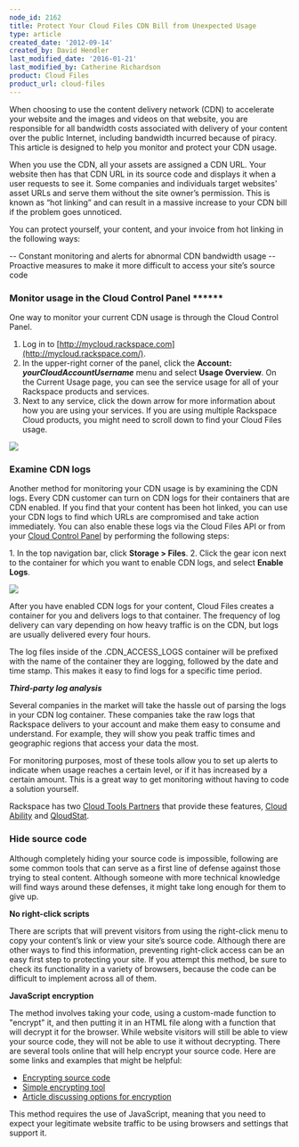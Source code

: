 ```yaml
---
node_id: 2162
title: Protect Your Cloud Files CDN Bill from Unexpected Usage
type: article
created_date: '2012-09-14'
created_by: David Hendler
last_modified_date: '2016-01-21'
last_modified_by: Catherine Richardson
product: Cloud Files
product_url: cloud-files
---
```


<span>When choosing to use the content delivery network (CDN) to
accelerate your website and the images and videos on that website, you
are responsible for all bandwidth costs associated with delivery of your
content over the public Internet, including bandwidth incurred because
of piracy. </span><span>This article is designed to help you monitor and
protect your CDN usage.<span>  </span></span>

When you use the CDN, all your assets are assigned a CDN URL.<span> Your
website then has that </span>CDN URL in its source code and displays it
when a user requests to see it.<span> Some</span> companies and
individuals target websites&rsquo; asset URLs and serve them without the site
owner&rsquo;s permission.<span> T</span>his is known as &ldquo;hot linking&rdquo; and can
result in a massive increase to your CDN bill if the problem goes
unnoticed.<span>  </span>

You can protect yourself, your content, and your invoice from hot
linking in the following ways:

-- Constant monitoring and alerts for abnormal CDN bandwidth usage
-- Proactive measures to make it more difficult to access your site&rsquo;s
source code


### Monitor usage in the Cloud Control Panel ******

One way to monitor your current CDN usage is through the Cloud Control
Panel.

1.  Log in
    to [http://mycloud.rackspace.com](http://mycloud.rackspace.com/).
2.  In the upper-right corner of the panel, click the **Account:
    *yourCloudAccountUsername*** menu and select **Usage Overview**.
    On the Current Usage page, you can see the service usage for all of
    your Rackspace products and services.
3.  Next to any service, click the down arrow for more information about
    how you are using your services. If you are using multiple Rackspace
    Cloud products, you might need to scroll down to find your Cloud
    Files usage.

 ![](https://8026b2e3760e2433679c-fffceaebb8c6ee053c935e8915a3fbe7.ssl.cf2.rackcdn.com/field/image/1560-2162-newimg.png)

###

### Examine CDN logs

Another method for monitoring your CDN usage is by examining the CDN
logs. Every CDN customer can turn on CDN logs for their containers that
are CDN enabled. If you find that your content has been hot linked, you
can use your CDN logs to find which URLs are compromised and take action
immediately. You can also enable these logs via the Cloud Files API or
from your [Cloud Control Panel](http://mycloud.rackspace.com/) by
performing the following steps:

1\. In the top navigation bar, click **Storage &gt; Files**.
2. Click the gear icon next to the container for which you want to
enable CDN logs, and select **Enable Logs**.

![](https://8026b2e3760e2433679c-fffceaebb8c6ee053c935e8915a3fbe7.ssl.cf2.rackcdn.com/field/image/1560-2162-newimg2.png)

After you have enabled CDN logs for your content, Cloud Files creates a
container for you and delivers logs to that container.  The frequency of
log delivery can vary depending on how heavy traffic is on the CDN, but
logs are usually delivered every four hours.

The log files inside of the .CDN\_ACCESS\_LOGS container will be
prefixed with the name of the container they are logging, followed by
the date and time stamp. This makes it easy to find logs for a specific
time period.

***Third-party log analysis***

Several companies in the market will take the hassle out of parsing the
logs in your CDN log container.  These companies take the raw logs that
Rackspace delivers to your account and make them easy to consume and
understand.  For example, they will show you peak traffic times and
geographic regions that access your data the most.

For monitoring purposes, most of these tools allow you to set up alerts
to indicate when usage reaches a certain level, or if it has increased
by a certain amount.  This is a great way to get monitoring without
having to code a solution yourself.

 Rackspace has two [Cloud Tools
Partners](https://cloudtools.rackspace.com/home) that provide these
features, [Cloud
Ability](https://cloudtools.rackspace.com/apps/445?1601080659) and [QloudStat](https://cloudtools.rackspace.com/apps/399?1814232928).




### Hide source code

Although completely hiding your source code is impossible, following are
some common tools that can serve as a first line of defense against
those trying to steal content.  Although someone with more technical
knowledge will find ways around these defenses, it might take long
enough for them to give up.

**<span>No right-click scripts</span>**

There are scripts that will prevent visitors from using the right-click
menu to copy your content&rsquo;s link or view your site&rsquo;s source code.
Although there are other ways to find this information, preventing
right-click access can be an easy first step to protecting your site.
If you attempt this method, be sure to check its functionality in a
variety of browsers, because the code can be difficult to implement
across all of them.

 **<span>JavaScript encryption</span>**

The method involves taking your code, using a custom-made function to
"encrypt" it, and then putting it in an HTML file along with a function
that will decrypt it for the browser. While website visitors will still
be able to view your source code, they will not be able to use it
without decrypting.  There are several tools online that will help
encrypt your source code.  Here are some links and examples that might
be helpful: <span> </span>

-   [Encrypting source
    code](http://www.blackbeltcoder.com/Articles/mfc/encrypting-source-code)
-   [Simple encrypting
    tool](http://www.webtoolhub.com/tn561359-html-encrypter.aspx)<span> </span>
-   [Article discussing options for
    encryption](http://www.htmlguard.com/articles/about-html-source-code-encryption/)

This method requires the use of JavaScript, meaning that you need to
expect your legitimate website traffic to be using browsers and settings
that support it. <span> </span>



